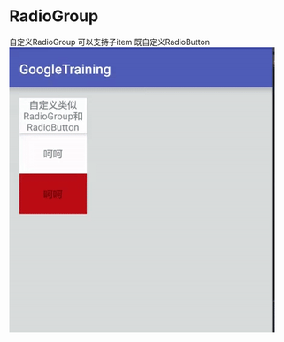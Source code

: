 # RadioGroup
自定义RadioGroup  可以支持子item 既自定义RadioButton
![image](https://github.com/tututututututu/RadioGroup/blob/master/1111111111111.gif)  



